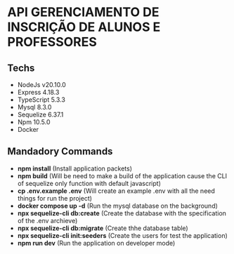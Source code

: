 # API GERENCIAMENTO DE INSCRIÇÃO DE ALUNOS E PROFESSORES

## Techs
* NodeJs v20.10.0
* Express 4.18.3
* TypeScript 5.3.3
* Mysql 8.3.0
* Sequelize 6.37.1
* Npm 10.5.0
* Docker

## Mandadory Commands 

* __npm install__ (Install application packets)
* __npm build__ (Will be need to make a build of the  application cause the CLI of sequelize only function with default javascript)
* __cp .env.example .env__ (Will create an example .env with all the need things for run the project)
* __docker compose up -d__ (Run the mysql database on the background)
* __npx sequelize-cli db:create__ (Create  the database with the specification of the .env archieve)
* __npx sequelize-cli db:migrate__ (Create thhe  database table)
* __npx  sequelize-cli init:seeders__  (Create the users for test the application)
* __npm run dev__ (Run the application on developer mode)


